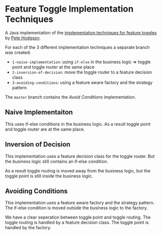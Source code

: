 # Feature Toggle Implementation Techniques
A Java implementation of the [implementation techniques for feature toggles](https://martinfowler.com/articles/feature-toggles.html#ImplementationTechniquesa) by [Pete Hodgson](https://twitter.com/ph1).

For each of the 3 different implementation techniques a separate branch was created:
* `1-naive-implementation`: using `if-else` in the business logic => toggle point and toggle router at the same place
* `2-inversion-of-decision`: move the toggle router to a feature decision class
* `3-avoiding-conditions`: using a feature aware factory and the strategy pattern

The `master` branch contains the *Avoid Conditions* implementation.

## Naive Implementaiton
This uses if-else conditions in the business logic. As a result toggle point and toggle router are at the same place.

## Inversion of Decision
This implementation uses a feature decision class for the toggle router. But the business logic still contains an if-else condition.

As a result toggle routing is moved away from the business logic, but the toggle point is still inside the business logic.

## Avoiding Conditions
This implementation uses a feature aware factory and the strategy pattern. The if-else condition is moved outside the business logic to the factory.

We have a clear seperation between toggle point and toggle routing. The toggle routing is handled by a feature decision class. The toggle point is handled by the factory.

